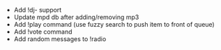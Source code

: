 - Add !dj- support
- Update mpd db after adding/removing mp3
- Add !play command (use fuzzy search to push item to front of queue)
- Add !vote command
- Add random messages to !radio
